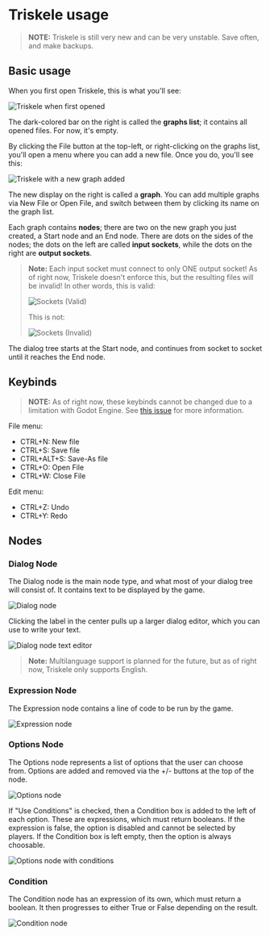 # Triskele usage
> **NOTE:** Triskele is still very new and can be very unstable. Save often, and make backups.

## Basic usage
When you first open Triskele, this is what you'll see:

![Triskele when first opened](Images/StartScreen.png)

The dark-colored bar on the right is called the **graphs list**; it contains all opened files. For now, it's empty.

By clicking the File button at the top-left, or right-clicking on the graphs list, you'll open a menu where you can add a new file. Once you do, you'll see this:

![Triskele with a new graph added](Images/StartScreenWithNewGraph.png)

The new display on the right is called a **graph**. You can add multiple graphs via New File or Open File, and switch between them by clicking its name on the graph list.

Each graph contains **nodes**; there are two on the new graph you just created, a Start node and an End node. There are dots on the sides of the nodes; the dots on the left are called **input sockets**, while the dots on the right are **output sockets**.

> **Note:** Each input socket must connect to only ONE output socket! As of right now, Triskele doesn't enforce this, but the resulting files will be invalid! In other words, this is valid:
> 
> ![Sockets (Valid)](Images/SocketValid.png)
> 
> This is not:
> 
> ![Sockets (Invalid)](Images/SocketInvalid.png)

The dialog tree starts at the Start node, and continues from socket to socket until it reaches the End node.

## Keybinds
> **NOTE:** As of right now, these keybinds cannot be changed due to a limitation with Godot Engine. See [this issue](https://github.com/godotengine/godot/issues/44307) for more information.

File menu:
* CTRL+N: New file
* CTRL+S: Save file
* CTRL+ALT+S: Save-As file
* CTRL+O: Open File
* CTRL+W: Close File

Edit menu:
* CTRL+Z: Undo
* CTRL+Y: Redo

## Nodes
### Dialog Node
The Dialog node is the main node type, and what most of your dialog tree will consist of. It contains text to be displayed by the game.

![Dialog node](Images/DialogNode.png)

Clicking the label in the center pulls up a larger dialog editor, which you can use to write your text.

![Dialog node text editor](Images/DialogNodeTextEditor.png)

> **Note:** Multilanguage support is planned for the future, but as of right now, Triskele only supports English.

### Expression Node
The Expression node contains a line of code to be run by the game.

![Expression node](Images/ExpressionNode.png)

### Options Node
The Options node represents a list of options that the user can choose from. Options are added and removed via the +/- buttons at the top of the node.

![Options node](Images/OptionsNode.png)

If "Use Conditions" is checked, then a Condition box is added to the left of each option. These are expressions, which must return booleans. If the expression is false, the option is disabled and cannot be selected by players. If the Condition box is left empty, then the option is always choosable.

![Options node with conditions](Images/OptionsNodeWithConditions.png)

### Condition
The Condition node has an expression of its own, which must return a boolean. It then progresses to either True or False depending on the result.

![Condition node](Images/ConditionNode.png)
